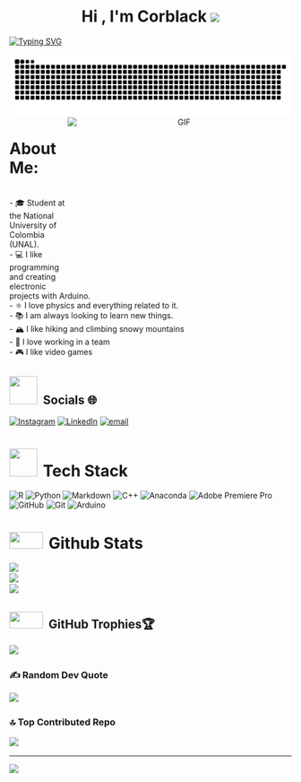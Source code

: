 <h1 align="center">Hi , I'm Corblack <img src="https://media.giphy.com/media/hvRJCLFzcasrR4ia7z/giphy.gif" width="35"></h1>

<a href="https://git.io/typing-svg"><img src="https://readme-typing-svg.demolab.com?font=Fira+Code&weight=500&pause=1000&color=18546E&background=FFFFFF00&width=435&lines=inventor+and+researcher;Data+Scientist+and+analyst;Knowledge+explorer+and+Autodidact;Passionate+about+learning;nicortesiv%40gmail.com" alt="Typing SVG" /></a>

<picture>
  <source media="(prefers-color-scheme: dark)" srcset="https://raw.githubusercontent.com/Corblack-XXIV/Corblack-XXIV/output/github-contribution-grid-snake-dark.svg">
  <source media="(prefers-color-scheme: light)" srcset="https://raw.githubusercontent.com/Corblack-XXIV/Corblack-XXIV/output/github-contribution-grid-snake.svg">
  <img alt="github contribution grid snake animation" src="https://raw.githubusercontent.com/Corblack-XXIV/Corblack-XXIV/output/github-contribution-grid-snake.svg">
</picture>

<a target="_blank" align="center">
  <img align="right" top="500" height="300" width="400" alt="GIF" src="https://media.giphy.com/media/SWoSkN6DxTszqIKEqv/giphy.gif">
</a>

# About Me:
<br>- 🎓 Student at the National University of Colombia (UNAL).<br>- 💻 I like programming and creating electronic projects with Arduino.<br>- ⚛️ I love physics and everything related to it.<br>- 📚 I am always looking to learn new things.<br>- 🏔️ I like hiking and climbing snowy mountains<br>- 🤝 I love working in a team<br>- 🎮 I like video games


## <img src="https://media4.giphy.com/media/v1.Y2lkPTc5MGI3NjExc2JlbjBhaXkxczEzcGU0MjBoZXZqcnBzaWUxNmczaXZkMXF2dzA1MyZlcD12MV9pbnRlcm5hbF9naWZfYnlfaWQmY3Q9Zw/E6Ws7Z28QImKSeEeRo/giphy.gif" width="50" height="50" style="margin-right: 10px;">Socials 🌐</h3>

[![Instagram](https://img.shields.io/badge/Instagram-%23E4405F.svg?logo=Instagram&logoColor=white)](https://instagram.com/https://www.instagram.com/corblack.donuts) [![LinkedIn](https://img.shields.io/badge/LinkedIn-%230077B5.svg?logo=linkedin&logoColor=white)](https://linkedin.com/in/www.linkedin.com/in/nicortesiv) [![email](https://img.shields.io/badge/Email-D14836?logo=gmail&logoColor=white)](mailto:nicortespiv@gmail.com) 

# <img src="https://media3.giphy.com/media/v1.Y2lkPTc5MGI3NjExd29lY2cwNjJwZ3Jxbnk5bTA5bWtubDEzdjVpaWdidWdxeDluZXMzbiZlcD12MV9pbnRlcm5hbF9naWZfYnlfaWQmY3Q9Zw/hENDkVRxKsctCpuAun/giphy.gif" width="50" height="50" style="margin-right: 10px;">Tech Stack</h3>
![R](https://img.shields.io/badge/r-%23276DC3.svg?style=for-the-badge&logo=r&logoColor=white) ![Python](https://img.shields.io/badge/python-3670A0?style=for-the-badge&logo=python&logoColor=ffdd54) ![Markdown](https://img.shields.io/badge/markdown-%23000000.svg?style=for-the-badge&logo=markdown&logoColor=white) ![C++](https://img.shields.io/badge/c++-%2300599C.svg?style=for-the-badge&logo=c%2B%2B&logoColor=white) ![Anaconda](https://img.shields.io/badge/Anaconda-%2344A833.svg?style=for-the-badge&logo=anaconda&logoColor=white) ![Adobe Premiere Pro](https://img.shields.io/badge/Adobe%20Premiere%20Pro-9999FF.svg?style=for-the-badge&logo=Adobe%20Premiere%20Pro&logoColor=white) ![GitHub](https://img.shields.io/badge/github-%23121011.svg?style=for-the-badge&logo=github&logoColor=white) ![Git](https://img.shields.io/badge/git-%23F05033.svg?style=for-the-badge&logo=git&logoColor=white) ![Arduino](https://img.shields.io/badge/-Arduino-00979D?style=for-the-badge&logo=Arduino&logoColor=white)
# <img src="https://media.giphy.com/media/iY8CRBdQXODJSCERIr/giphy.gif" width="60" height="30" style="margin-right: 10px;">Github Stats</h3>

![](https://github-readme-stats.vercel.app/api?username=Corblack-XXIV&theme=noctis_minimus&hide_border=false&include_all_commits=true&count_private=false)<br/>
![](https://nirzak-streak-stats.vercel.app/?user=Corblack-XXIV&theme=noctis_minimus&hide_border=false)<br/>
![](https://github-readme-stats.vercel.app/api/top-langs/?username=Corblack-XXIV&theme=noctis_minimus&hide_border=false&include_all_commits=true&count_private=false&layout=compact)

## <img src="https://media3.giphy.com/media/v1.Y2lkPTc5MGI3NjExM3hwdXl0NHFjOTFiOWhkMTA4czR3b2t5eW12MzRjd3Rkb29nd3pkMSZlcD12MV9pbnRlcm5hbF9naWZfYnlfaWQmY3Q9Zw/dtVSgVNaXXGIJLnYAz/giphy.gif" width="60" height="30" style="margin-right: 10px;">GitHub Trophies🏆</h3>

![](https://github-profile-trophy.vercel.app/?username=Corblack-XXIV&theme=noctis_minimus&no-frame=false&no-bg=true&margin-w=4)

### ✍️ Random Dev Quote
![](https://quotes-github-readme.vercel.app/api?type=horizontal&theme=tokyonight)

### 🔝 Top Contributed Repo
![](https://github-contributor-stats.vercel.app/api?username=Corblack-XXIV&limit=5&theme=noctis_minimus&combine_all_yearly_contributions=true)

---
[![](https://visitcount.itsvg.in/api?id=Corblack-XXIV&icon=5&color=8)](https://visitcount.itsvg.in)

<!-- Proudly created with GPRM ( https://gprm.itsvg.in ) -->

<!---
Corblack-XXIV/Corblack-XXIV is a ✨ special ✨ repository because its `README.md` (this file) appears on your GitHub profile.
You can click the Preview link to take a look at your changes.
--->
